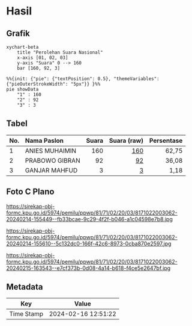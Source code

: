 # Hasil

## Grafik

```mermaid
xychart-beta
    title "Perolehan Suara Nasional"
    x-axis [01, 02, 03]
    y-axis "Suara" 0 --> 160
    bar [160, 92, 3]
```

```mermaid
%%{init: {"pie": {"textPosition": 0.5}, "themeVariables": {"pieOuterStrokeWidth": "5px"}} }%%
pie showData
    "1" : 160
    "2" : 92
    "3" : 3
```

## Tabel

| No. | Nama Paslon    | Suara | Suara (raw) | Persentase |
|:--- |:-------------- | -----:| -----------:| ----------:|
| 1   | ANIES MUHAIMIN | 160   | [160][p-1]  | 62,75      |
| 2   | PRABOWO GIBRAN | 92    | [92][p-2]   | 36,08      |
| 3   | GANJAR MAHFUD  | 3     | [3][p-3]    | 1,18       |


[p-1]: https://github.com/gigit-pemilu/pemilu-2024/blob/main/pilpres/hitung-suara/sub/81-maluku/sub/71-kota-ambon/sub/02-sirimau/sub/2003-batu-merah/sub/062-tps/sub/paslon-1.txt
[p-2]: https://github.com/gigit-pemilu/pemilu-2024/blob/main/pilpres/hitung-suara/sub/81-maluku/sub/71-kota-ambon/sub/02-sirimau/sub/2003-batu-merah/sub/062-tps/sub/paslon-2.txt
[p-3]: https://github.com/gigit-pemilu/pemilu-2024/blob/main/pilpres/hitung-suara/sub/81-maluku/sub/71-kota-ambon/sub/02-sirimau/sub/2003-batu-merah/sub/062-tps/sub/paslon-3.txt

## Foto C Plano

https://sirekap-obj-formc.kpu.go.id/5974/pemilu/ppwp/81/71/02/20/03/8171022003062-20240214-155449--fb33bcae-9c29-4f2f-b046-a1c04598e7b8.jpg

https://sirekap-obj-formc.kpu.go.id/5974/pemilu/ppwp/81/71/02/20/03/8171022003062-20240214-155610--5c132dc0-166f-42c6-8973-0cba870e2597.jpg

https://sirekap-obj-formc.kpu.go.id/5974/pemilu/ppwp/81/71/02/20/03/8171022003062-20240215-163543--e7cf373b-0d08-4a14-b618-f4ce5e2647bf.jpg


## Metadata

| Key        | Value               |
| ---------- | ------------------- |
| Time Stamp | 2024-02-16 12:51:22 |



